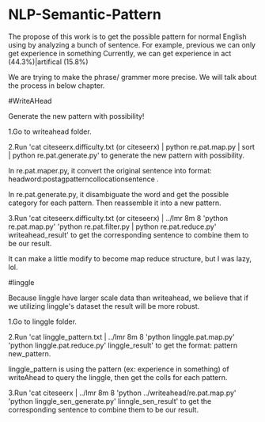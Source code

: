 # NLP-Semantic-Pattern

The propose of this work is to get the possible pattern for normal English using by analyzing a bunch of sentence.
For example, 
previous we can only get experience in something
Currently, we can get experience in act (44.3%)|artifical (15.8%) 

We are trying to make the phrase/ grammer more precise. We will talk about the process in below chapter.

#WriteAHead

Generate the new pattern with possibility!

1.Go to writeahead folder.

2.Run 'cat citeseerx.difficulty.txt (or citeseerx) | python re.pat.map.py | sort | python re.pat.generate.py' to generate the new pattern with possibility.

In re.pat.maper.py, it convert the original sentence into format: headword:postag<tab>pattern<tab>collocation<tab>sentence .

In re.pat.generate.py, it disambiguate the word and get the possible category for each pattern. Then reassemble it into  a new pattern.

3.Run 'cat citeseerx.difficulty.txt (or citeseerx) | ../lmr 8m 8 'python re.pat.map.py' 'python re.pat.filter.py | python re.pat.reduce.py' writeahead_result' to get the corresponding sentence to combine them to be our result.


It can make a little modify to become map reduce structure, but I was lazy, lol.

#linggle

Because linggle have larger scale data than writeahead, we believe that if we utilizing linggle's dataset the result will be more robust.

1.Go to linggle folder.

2.Run 'cat linggle_pattern.txt | ../lmr 8m 8 'python linggle.pat.map.py' 'python linggle.pat.reduce.py' linggle_result' to get the format: pattern <tab> new_pattern.

linggle_pattern is using the pattern (ex: experience in something) of writeAhead to query the linggle, then get the colls for each pattern.

3.Run 'cat citeseerx | ../lmr 8m 8 'python ../writeahead/re.pat.map.py' 'python linggle_sen_generate.py' linngle_sen_result' to get the corresponding sentence to combine them to be our result.





